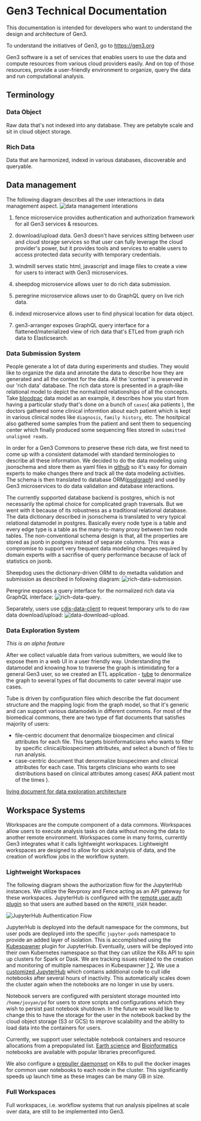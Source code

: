 # Gen3 Technical Documentation
This documentation is intended for developers who want to understand the design and architecture of Gen3.

To understand the initiatives of Gen3, go to https://gen3.org

Gen3 software is a set of services that enables users to use the data and compute resources from various cloud providers easily. And on top of those resources, provide a user-friendly environment to organize, query the data and run computational analysis.

## Terminology
### Data Object
Raw data that's not indexed into any database. They are petabyte scale and sit in cloud object storage.

### Rich Data
Data that are harmonized, indexd in various databases, discoverable and queryable.

## Data management

The following diagram describes all the user interactions in data management aspect.
![data management interations](../introduction/data-interactions.png)

1. fence microservice provides authentication and authorization framework for all Gen3 services & resources.
2. download/upload data. Gen3 doesn't have services sitting between user and cloud storage services so that user can fully leverage the cloud provider's power, but it provides tools and services to enable users to access protected data security with temporary credentials.

3. windmill serves static html, javascript and image files to create a view for users to interact with Gen3 microservices.
4. sheepdog microservice allows user to do rich data submission.
5. peregrine microservice allows user to do GraphQL query on live rich data.
6. indexd microservice allows user to find physical location for data object.
7. gen3-arranger exposes GraphQL query interface for a flattened/materialized view of rich data that's ETLed from graph rich data to Elasticsearch.

### Data Submission System
People generate a lot of data during experiments and studies. They would like to organize the data and annotate the data to describe how they are generated and all the context for the data. All the 'context' is preserved in our 'rich data' database. The rich data store is presented in a graph-like relational model to depict the normalized relationships of all the concepts. Take [bloodpac](https://www.bloodpac.org/data-group/) data model as an example, it describes how you start from having a particular study that's done on a bunch of `cases`( aka patients ), the doctors gathered some clinical informtion about each patient which is kept in various clinical nodes like `diagnosis`, `family history`, etc. The hositpical also gathered some samples from the patient and sent them to sequencing center which finally produced some sequencing files stored in `submitted unaligned reads`.

In order for a Gen3 Commons to preserve these rich data, we first need to come up with a consistent datamodel with standard terminologies to describe all these information. We decided to do the data modeling using jsonschema and store them as yaml files in [github](https://github.com/occ-data/bpadictionary) so it's easy for domain experts to make changes there and track all the data modeling activities. The schema is then translated to database ORM([psqlgraph](https://github.com/NCI-GDC/psqlgraph)) and used by Gen3 microservices to do data validation and database interactions.

The currently supported database backend is postgres, which is not necessarily the optimal choice for complicated graph traversals. But we went with it because of its robustness as a traditional relational database. The data dictionary described in jsonschema is translated to very typical relational datamodel in postgres. Basically every node type is a table and every edge type is a table as the many-to-many proxy between two node tables. The non-conventional schema design is that, all the properties are stored as jsonb in postgres instead of separate columns. This was a compromise to support very frequent data modeling changes required by domain experts with a sacrifise of query performance because of lack of statistics on jsonb.

Sheepdog uses the dictionary-driven ORM to do metadta validation and submission as described in following diagram:
![rich-data-submission](../introduction/rich-data-submission.png).

Peregrine exposes a query interface for the normalized rich data via GraphQL interface:
![rich-data-query](../introduction/rich-data-query.png).

Separately, users use [cdis-data-client](https://github.com/uc-cdis/cdis-data-client) to request temporary urls to do raw data download/upload:
![data-download-upload](../introduction/data-download-upload.png).

### Data Exploration System
_This is an alpha feature_

After we collect valuable data from various submitters, we would like to expose them in a web UI in a user friendly way. Understanding the datamodel and knowing how to traverse the graph is intimidating for a general Gen3 user, so we created an ETL application - [tube](https://github.com/uc-cdis/tube) to denormalize the graph to several types of flat documents to cater several major use cases.

Tube is driven by configuration files which describe the flat document structure and the mapping logic from the graph model, so that it's generic and can support various datamodels in different commons. For most of the biomedical commons, there are two type of flat documents that satisfies majority of users:
- file-centric document that denormalize biospecimen and clinical attributes for each file. This targets bioinformaticians who wants to filter by specific clinical/biospecimen attributes, and select a bunch of files to run analysis.
- case-centric document that denormalize biospecimen and clinical attributes for each case. This targets clinicians who wants to see distributions based on clinical attributes among cases( AKA patient most of the times ).

[living document for data exploration architecture](https://github.com/uc-cdis/cdis-wiki/tree/master/dev/gen3/data_explorer)

## Workspace Systems

Workspaces are the compute component of a data commons. Workspaces allow users to execute analysis tasks on data without moving the data to another remote environment. Workspaces come in many forms, currently Gen3 integrates what it calls lightweight workspaces. Lightweight workspaces are designed to allow for quick analysis of data, and the creation of workflow jobs in the workflow system.

### Lightweight Workspaces

The following diagram shows the authorization flow for the JupyterHub instances. We utilize the Revproxy and Fence acting as an API gateway for these workspaces. JupyterHub is configured with the [remote user auth plugin](https://github.com/occ-data/jhub_remote_user_authenticator) so that users are authed based on the `REMOTE_USER` header.

![JupyterHub Authentication Flow](../introduction/lightweight-workspaces.png)

JupyterHub is deployed into the default namespace for the commons, but user pods are deployed into the specific `jupyter-pods` namespace to provide an added layer of isolation. This is accomplished using the [Kubespawner](https://github.com/jupyterhub/kubespawner) plugin for JupyterHub. Eventually, users will be deployed into their own Kubernetes namespace so that they can utilize the K8s API to spin up clusters for Spark or Dask. We are tracking issues related to the creation and monitoring of multiple namespaces in Kubespawner [1](https://github.com/jupyterhub/kubespawner/pull/218) [2](https://github.com/jupyterhub/kubespawner/issues/76). We use a [customized JupyterHub](https://github.com/occ-data/containers/tree/master/jupyterhub) which contains additional code to cull idle notebooks after several hours of inactivity. This automatically scales down the cluster again when the notebooks are no longer in use by users.

Notebook servers are configured with persistent storage mounted into `/home/jovyan/pd` for users to store scripts and configurations which they wish to persist past notebook shutdown. In the future we would like to change this to have the storage for the user in the notebook backed by the cloud object storage (S3 or GCS) to improve scalability and the ability to load data into the containers for users.

Currently, we support user selectable notebook containers and resource allocations from a prepopulated list. [Earth science](https://github.com/occ-data/containers/tree/master/jupyter-geo) and [Bioinformatics](https://github.com/occ-data/containers/tree/master/jupyter) notebooks are available with popular libraries preconfigured. 

We also configure a [prepuller daemonset](https://github.com/uc-cdis/cloud-automation/blob/master/kube/services/jupyterhub/jupyterhub-prepuller.yaml) on K8s to pull the docker images for common user notebooks to each node in the cluster. This significantly speeds up launch time as these images can be many GB in size. 


### Full Workspaces

Full workspaces, i.e. workflow systems that run analysis pipelines at scale over data, are still to be implemented into Gen3. 